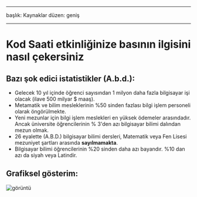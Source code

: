 * * *

başlık: Kaynaklar düzen: geniş

* * *

# Kod Saati etkinliğinize basının ilgisini nasıl çekersiniz

## Bazı şok edici istatistikler (A.b.d.):

  * Gelecek 10 yıl içinde öğrenci sayısından 1 milyon daha fazla bilgisayar işi olacak (ilave 500 milyar $ maaş).
  * Metamatik ve bilim mesleklerinin %50 sinden fazlası bilgi işlem personeli olarak öngörülmekte. 
  * Yeni mezunlar için bilgi işlem meslekleri en yüksek ödemeler arasındadır. Ancak üniversite öğrencilerinin % 3'den azı bilgisayar bilimi dalından mezun olmak.
  * 26 eyalette (A.B.D.) bilgisayar bilimi dersleri, Matematik veya Fen Lisesi mezuniyet şartları arasında **sayılmamakta**. 
  * Bilgisayar bilimi öğrencilerinin %20 sinden daha azı bayandır. %10 dan azı da siyah veya Latindir.

## Grafiksel gösterim:

![görüntü](http://code.org/images/fit-8000/Code.org_infographic.png)